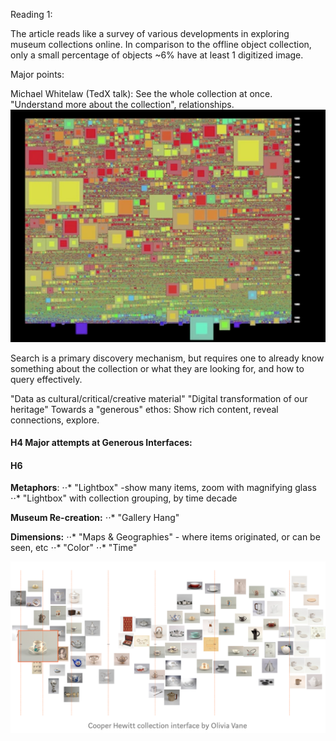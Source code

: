 Reading 1:

The article reads like a survey of various developments in exploring museum collections online.
In comparison to the offline object collection, only a small percentage of objects ~6% have at least 1 digitized image.

Major points:

Michael Whitelaw (TedX talk):  See the whole collection at once.  "Understand more about the collection", relationships.
![TedX Picture](/tedx.png)

Search is a primary discovery mechanism, but requires one to already know something about the collection or what they are looking for, and how to query effectively.

"Data as cultural/critical/creative material"
"Digital transformation of our heritage"
Towards a "generous" ethos:  Show rich content, reveal connections, explore.

#### H4 Major attempts at Generous Interfaces:

#### H6

**Metaphors**:
⋅⋅* "Lightbox" -show many items, zoom with magnifying glass
⋅⋅* "Lightbox" with collection grouping, by time decade

**Museum Re-creation:**
⋅⋅* "Gallery Hang"

**Dimensions:**
⋅⋅* "Maps & Geographies" - where items originated, or can be seen, etc
⋅⋅* "Color" 
⋅⋅* "Time"  

![Cooper Picture](/cooper.png)
